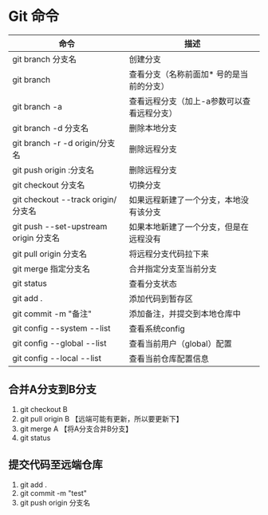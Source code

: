 
# Git 命令
|  命令                                |  描述                                    |
|--------------------------------------|-----------------------------------------|  
|git branch 分支名                      |  创建分支                               |
|git branch                            |  查看分支（名称前面加* 号的是当前的分支）  |
|git branch -a                         |  查看远程分支（加上-a参数可以查看远程分支）|
|git branch -d 分支名                   |  删除本地分支                           | 
|git branch -r -d origin/分支名         |  删除远程分支                           |
|git push origin :分支名                |  删除远程分支                           |
|git checkout 分支名                    |  切换分支                               |
|git checkout --track origin/分支名     |  如果远程新建了一个分支，本地没有该分支   |
|git push --set-upstream origin 分支名  |  如果本地新建了一个分支，但是在远程没有   |
|git pull origin 分支名                 |  将远程分支代码拉下来                    |
|git merge 指定分支名                   |  合并指定分支至当前分支                  |
|git status                             |  查看分支状态                           |
|git add .                              |  添加代码到暂存区                        |
|git commit -m "备注"                   |  添加备注，并提交到本地仓库中             |
|git config --system --list             |  查看系统config                         |
|git config --global --list             |  查看当前用户（global）配置              |
|git config --local --list              |  查看当前仓库配置信息                    |


## 合并A分支到B分支
1. git checkout B  
2. git pull origin B 【远端可能有更新，所以要更新下】
3. git merge A  【将A分支合并B分支】
4. git status

## 提交代码至远端仓库
1. git add .
2. git commit -m "test"
3. git push origin 分支名